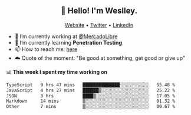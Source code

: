 <h2 align="center">👋 Hello! I'm Weslley.</h2>
<p align="center">
  <a href="http://weslleyneri.com.br">Website</a> •
  <a href="https://twitter.com/Weslley_Neri">Twitter</a> •
  <a href="https://www.linkedin.com/in/weslley-neri-3658908b">LinkedIn</a>
</p>


- 🔭 I’m currently working at [@MercadoLibre](https://github.com/mercadolibre)
- 🌱 I’m currently learning **Penetration Testing**
- 📫 How to reach me: [here](mailto:weslley39@gmail.com)
- ☁️ Quote of the moment: "Be good at something, get good or give up"

📊 **This week I spent my time working on**
<!--START_SECTION:waka-->

```txt
TypeScript   9 hrs 47 mins   ██████████████░░░░░░░░░░░   55.48 %
JavaScript   4 hrs 27 mins   ██████▒░░░░░░░░░░░░░░░░░░   25.22 %
JSON         3 hrs           ████▒░░░░░░░░░░░░░░░░░░░░   17.05 %
Markdown     14 mins         ▒░░░░░░░░░░░░░░░░░░░░░░░░   01.32 %
Other        7 mins          ▒░░░░░░░░░░░░░░░░░░░░░░░░   00.67 %
```

<!--END_SECTION:waka-->

<!-- Inspired by https://github.com/gruselhaus/gruselhaus -->